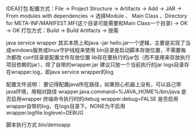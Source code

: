 IDEA打包
配置方式：File -> Project Structure -> Artifacts -> Add -> JAR -> From modules with dependencies -> 选择Module 、 Main Class  、Directory for META-INF/MANIFEST.MF(这个目录可能需要和Main Class一个目录)  -> OK -> OK
打包方式：Build -> Build Artifacts -> 按需

java service wrapper
其实本质上和java -jar hello.jar一个逻辑，主要是实现了当成windows服务或linux守护线程来使用
bin目录是启动脚本存放位置，不需要每次都改
conf目录是配置文件存放位置
lib存在要执行的jar包（而不是用来存放执行项目依赖的jar），除了自带的wrapper.jar 建议只放一个当前执行的jar
logs目录存在wrapper.log，即java service wrapper的log

配置文件说明：
要记得配置java所在路径，如果担心机器上没有，可以自己带java环境，用相对路径
wrapper.java.command=%JAVA_HOME%/bin/java
是否启用wrapper 终端命令执行时的debug
wrapper.debug=FALSE
是否启用wrapper自带的log，在logs目录下。NONE为不启用
wrapper.logfile.loglevel=DEBUG

脚本执行方式
bin/demoapp

